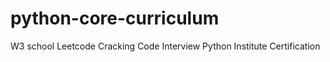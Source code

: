 # python-core-curriculum

W3 school
Leetcode
Cracking Code Interview
Python Institute Certification
